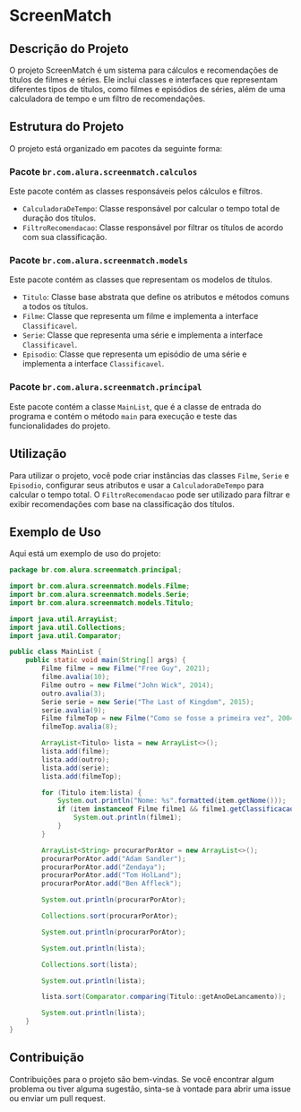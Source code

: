 # ScreenMatch

## Descrição do Projeto
O projeto ScreenMatch é um sistema para cálculos e recomendações de títulos de filmes e séries. Ele inclui classes e interfaces que representam diferentes tipos de títulos, como filmes e episódios de séries, além de uma calculadora de tempo e um filtro de recomendações.

## Estrutura do Projeto
O projeto está organizado em pacotes da seguinte forma:

### Pacote `br.com.alura.screenmatch.calculos`
Este pacote contém as classes responsáveis pelos cálculos e filtros.

- `CalculadoraDeTempo`: Classe responsável por calcular o tempo total de duração dos títulos.
- `FiltroRecomendacao`: Classe responsável por filtrar os títulos de acordo com sua classificação.

### Pacote `br.com.alura.screenmatch.models`
Este pacote contém as classes que representam os modelos de títulos.

- `Titulo`: Classe base abstrata que define os atributos e métodos comuns a todos os títulos.
- `Filme`: Classe que representa um filme e implementa a interface `Classificavel`.
- `Serie`: Classe que representa uma série e implementa a interface `Classificavel`.
- `Episodio`: Classe que representa um episódio de uma série e implementa a interface `Classificavel`.

### Pacote `br.com.alura.screenmatch.principal`
Este pacote contém a classe `MainList`, que é a classe de entrada do programa e contém o método `main` para execução e teste das funcionalidades do projeto.

## Utilização
Para utilizar o projeto, você pode criar instâncias das classes `Filme`, `Serie` e `Episodio`, configurar seus atributos e usar a `CalculadoraDeTempo` para calcular o tempo total. O `FiltroRecomendacao` pode ser utilizado para filtrar e exibir recomendações com base na classificação dos títulos.

## Exemplo de Uso
Aqui está um exemplo de uso do projeto:

```java
package br.com.alura.screenmatch.principal;

import br.com.alura.screenmatch.models.Filme;
import br.com.alura.screenmatch.models.Serie;
import br.com.alura.screenmatch.models.Titulo;

import java.util.ArrayList;
import java.util.Collections;
import java.util.Comparator;

public class MainList {
    public static void main(String[] args) {
        Filme filme = new Filme("Free Guy", 2021);
        filme.avalia(10);
        Filme outro = new Filme("John Wick", 2014);
        outro.avalia(3);
        Serie serie = new Serie("The Last of Kingdom", 2015);
        serie.avalia(9);
        Filme filmeTop = new Filme("Como se fosse a primeira vez", 2004);
        filmeTop.avalia(8);

        ArrayList<Titulo> lista = new ArrayList<>();
        lista.add(filme);
        lista.add(outro);
        lista.add(serie);
        lista.add(filmeTop);

        for (Titulo item:lista) {
            System.out.println("Nome: %s".formatted(item.getNome()));
            if (item instanceof Filme filme1 && filme1.getClassificacao() > 2) {
                System.out.println(filme1);
            }
        }

        ArrayList<String> procurarPorAtor = new ArrayList<>();
        procurarPorAtor.add("Adam Sandler");
        procurarPorAtor.add("Zendaya");
        procurarPorAtor.add("Tom HolLand");
        procurarPorAtor.add("Ben Affleck");

        System.out.println(procurarPorAtor);

        Collections.sort(procurarPorAtor);

        System.out.println(procurarPorAtor);

        System.out.println(lista);

        Collections.sort(lista);

        System.out.println(lista);

        lista.sort(Comparator.comparing(Titulo::getAnoDeLancamento));

        System.out.println(lista);
    }
}
```

## Contribuição

Contribuições para o projeto são bem-vindas. Se você encontrar algum problema ou tiver alguma sugestão, sinta-se à vontade para abrir uma issue ou enviar um pull request.

